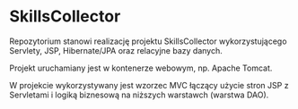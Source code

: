 # SkillsCollector
Repozytorium stanowi realizację projektu SkillsCollector wykorzystującego Servlety, JSP, Hibernate/JPA oraz relacyjne bazy danych.

Projekt uruchamiany jest w kontenerze webowym, np. Apache Tomcat.

W projekcie wykorzystywany jest wzorzec MVC łączący użycie stron JSP z Servletami i logiką biznesową na niższych warstawch (warstwa DAO).